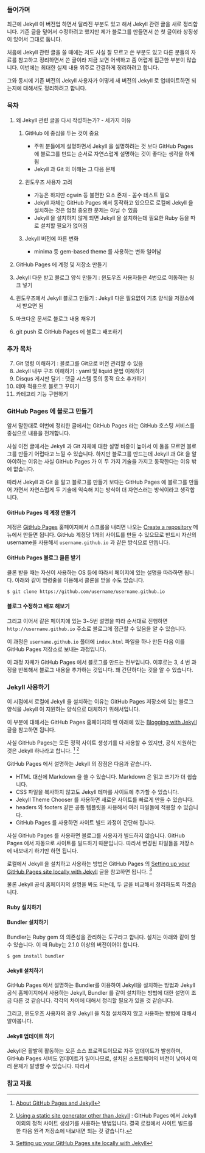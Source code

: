 ### 들어가며 

최근에 Jekyll 이 버전업 하면서 달라진 부분도 있고 해서 Jekyll 관련 글을 새로 정리합니다. 기존 글을 덮어서 수정하려고 했지만 제가 블로그를 만들면서 쓴 첫 글이라 상징성이 있어서 그대로 둡니다. 

처음에 Jekyll 관련 글을 쓸 때에는 저도 사실 잘 모르고 쓴 부분도 있고 다른 분들의 자료를 참고하고 정리하면서 쓴 글이라 지금 보면 어색하고 좀 어렵게 접근한 부분이 많습니다. 이번에는 최대한 실제 내용 위주로 간결하게 정리하려고 합니다.

그와 동시에 기존 버전의 Jekyll 사용자가 어떻게 새 버전의 Jekyll 로 업데이트하면 되는지에 대해서도 정리하려고 합니다.

### 목차

1. 왜 Jekyll 관련 글을 다시 작성하는가? - 세가지 이유
    1. GitHub 에 중심을 두는 것이 중요
    	* 주위 분들에게 설명하면서 Jekyll 을 설명하려는 것 보다 GitHub Pages 에 블로그를 만드는 순서로 자연스럽게 설명하는 것이 좋다는 생각을 하게 됨
    	* Jekyll 과 Git 의 이해는 그 다음 문제  
    	
    2. 윈도우즈 사용자 고려
    	* 가능은 하지만 cgwin 등 불편한 요소 존재 - 꼼수 테스트 필요
    	* Jekyll 자체는 GitHub Pages 에서 동작하고 있으므로 로컬에 Jekyll 을 설치하는 것은 엄청 중요한 문제는 아닐 수 있음
    	* Jekyll 을 설치하지 않게 되면 Jekyll 을 설치하는데 필요한 Ruby 등을 따로 설치할 필요가 없어짐
    	
    3. Jekyll 버전에 따른 변화
		* minima 등 gem-based theme 를 사용하는 변화 일어남
    	
2. GitHub Pages 에 계정 및 저장소 만들기
3. Jekyll 다운 받고 블로그 양식 만들기 : 윈도우즈 사용자들은 4번으로 이동하는 링크 넣기
4. 윈도우즈에서 Jekyll 블로그 만들기 : Jekyll 다운 필요없이 기초 양식을 저장소에서 받으면 됨
5. 마크다운 문서로 블로그 내용 채우기
6. git push 로 GitHub Pages 에 블로그 배포하기

### 추가 목차

7. Git 명령 이해하기 : 블로그를 Git으로 버전 관리할 수 있음
8. Jekyll 내부 구조 이해하기 : yaml 및 liquid 문법 이해하기
9. Disqus 게시판 달기 : 댓글 시스템 등의 동적 요소 추가하기
10. 테마 적용으로 블로그 꾸미기
11. 카테고리 기능 구현하기

### GitHub Pages 에 블로그 만들기

앞서 말한대로 이번에 정리한 글에서는 GitHub Pages 라는 GitHub 호스팅 서비스를 중심으로 내용을 전개합니다. 

사실 이전 글에서는 Jekyll 과 Git 자체에 대한 설명 비중이 높아서 이 둘을 모르면 블로그를 만들기 어렵다고 느낄 수 있습니다. 하지만 블로그를 만드는데 Jekyll 과 Git 을 알아야하는 이유는 사실 GitHub Pages 가 이 두 가지 기술을 가지고 동작한다는 이유 밖에 없습니다.

따라서 Jekyll 과 Git 을 알고 블로그를 만들기 보다는 GitHub Pages 에 블로그를 만들어 가면서 자연스럽게 두 기술에 익숙해 지는 방식이 더 자연스러는 방식이라고 생각합니다.

#### GitHub Pages 에 계정 만들기

계정은 [GitHub Pages](https://pages.github.com) 홈페이지에서 스크롤을 내리면 나오는 [Create a repository](https://github.com/new) 메뉴에서 만들면 됩니다. GitHub 계정당 1개의 사이트를 만들 수 있으므로 반드시 자신의 username을 사용해서 `username.github.io` 과 같은 방식으로 만듭니다.

#### GitHub Pages 블로그 클론 받기

클론 받을 때는 자신이 사용하는 OS 등에 따라서 페이지에 있는 설명을 따라하면 됩니다. 아래와 같이 명령줄을 이용해서 클론을 받을 수도 있습니다.

```bash
$ git clone https://github.com/username/username.github.io
```

#### 블로그 수정하고 배포 해보기

그리고 이어서 같은 페이지에 있는 3~5번 설명을 따라 순서대로 진행하면 `http://username.github.io` 주소로 블로그에 접근할 수 있음을 알 수 있습니다.

이 과정은 `username.github.io` 폴더에 `index.html` 파일을 하나 만든 다음 이를 GitHub Pages 저장소로 보내는 과정입니다.

이 과정 자체가 GitHub Pages 에서 블로그를 만드는 전부입니다. 이후로는 3, 4 번 과정을 반복해서 블로그 내용을 추가하는 것입니다. 꽤 간단하다는 것을 알 수 있습니다. 

### Jekyll 사용하기

이 시점에서 로컬에 Jekyll 을 설치하는 이유는 GitHub Pages 저장소에 있는 블로그 양식을 Jekyll 이 지원하는 양식으로 대체하기 위해서입니다. 

이 부분에 대해서는 GitHub Pages 홈페이지의 맨 아래에 있는 [Blogging with Jekyll](https://pages.github.com) 글을 참고하면 됩니다. 

사실 GitHub Pages는 모든 정적 사이트 생성기를 다 사용할 수 있지만, 공식 지원하는 것은 Jekyll 하나라고 합니다. [^about-github-pages-and-jekyll] [^using-a-static-site-generator-other-than-jekyll]

GitHub Pages 에서 설명하는 Jekyll 의 장점은 다음과 같습니다.

* HTML 대신에 Markdown 을 쓸 수 있습니다. Markdown 은 읽고 쓰기가 더 쉽습니다.
* CSS 파일을 복사하지 않고도 Jekyll 테마를 사이트에 추가할 수 있습니다.
* Jekyll Theme Chooser 를 사용하면 새로운 사이트를 빠르게 만들 수 있습니다.
* headers 와 footers 같은 공통 템플릿을 사용해서 여러 파일들에 적용할 수 있습니다.
* GitHub Pages 를 사용하면 사이트 빌드 과정이 간단해 집니다.
 
사실 GitHub Pages 를 사용하면 블로그를 사용자가 빌드하지 않습니다. GitHub Pages 에서 자동으로 사이트를 빌드하기 때문입니다. 따라서 변경된 파일들을 저장소에 내보내기 하기만 하면 됩니다.

로컬에서 Jekyll 을 설치하고 사용하는 방법은 GitHub Pages 의 [Setting up your GitHub Pages site locally with Jekyll](https://help.github.com/articles/setting-up-your-github-pages-site-locally-with-jekyll/) 글을 참고하면 됩니다. [^setting-up-your-github-pages-site-locally-with-jekyll]

물론 Jekyll 공식 홈페이지의 설명을 봐도 되는데, 두 글을 비교해서 정리하도록 하겠습니다.

#### Ruby 설치하기

#### Bundler 설치하기

Bundler는 Ruby gem 의 의존성을 관리하는 도구라고 합니다. 설치는 아래와 같이 할 수 있습니다. 이 때 Ruby는 2.1.0 이상의 버전이어야 합니다.

```
$ gem install bundler
```
  
#### Jekyll 설치하기

GitHub Pages 에서 설명하는 Bundler를 이용하여 Jekyll을 설치하는 방법과 Jekyll 공식 홈페이지에서 사용하는 Jekyll, Bundler 를 같이 설치하는 방법에 대한 설명이 조금 다른 것 같습니다. 각각의 차이에 대해서 정리할 필요가 있을 것 같습니다.

그리고, 윈도우즈 사용자의 경우 Jekyll 을 직접 설치하지 않고 사용하는 방법에 대해서 알아봅니다.

#### Jekyll 업데이트 하기 

Jekyll은 활발히 활동하는 오픈 소스 프로젝트이므로 자주 업데이트가 발생하며, GitHub Pages 서버도 업데이트가 일어나므로, 설치된 소프트웨어의 버전이 낮아서 여러 문제가 발생할 수 있습니다. 따라서 

### 참고 자료

[^about-github-pages-and-jekyll]: [About GitHub Pages and Jekyll](https://help.github.com/articles/about-github-pages-and-jekyll/)

[^using-a-static-site-generator-other-than-jekyll]: [Using a static site generator other than Jekyll](https://help.github.com/articles/using-a-static-site-generator-other-than-jekyll/) : GitHub Pages 에서 Jekyll 이외의 정적 사이트 생성기를 사용하는 방법입니다. 결국 로컬에서 사이트 빌드를 한 다음 원격 저장소에 내보내면 되는 것 같습니다.

[^setting-up-your-github-pages-site-locally-with-jekyll]: [Setting up your GitHub Pages site locally with Jekyll](https://help.github.com/articles/setting-up-your-github-pages-site-locally-with-jekyll/)